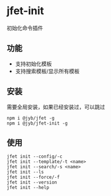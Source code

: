 # jfet-init

初始化命令插件

## 功能

- 支持初始化模板
- 支持搜索模板/显示所有模板

## 安装

需要全局安装，如果已经安装过，可以跳过

```shell
npm i @jyb/jfet -g
npm i @jyb/jfet-init -g
```

## 使用

```shell
jfet init --config/-c
jfet init --template/-t <name>
jfet init --search/-s <name>
jfet init --ls
jfet init --force/-f
jfet init --version
jfet init --help
```